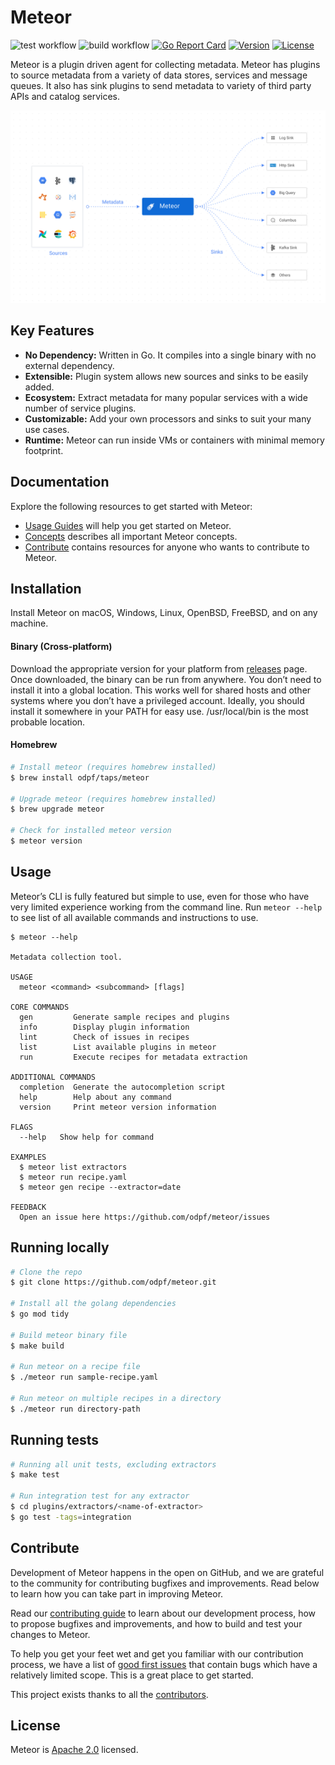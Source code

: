 # Meteor

![test workflow](https://github.com/odpf/meteor/actions/workflows/test.yml/badge.svg)
![build workflow](https://github.com/odpf/meteor/actions/workflows/build.yml/badge.svg)
[![Go Report Card](https://goreportcard.com/badge/github.com/odpf/meteor)](https://goreportcard.com/report/github.com/odpf/meteor)
[![Version](https://img.shields.io/github/v/release/odpf/meteor?logo=semantic-release)](Version)
[![License](https://img.shields.io/badge/License-Apache%202.0-blue.svg?logo=apache)](LICENSE)

Meteor is a plugin driven agent for collecting metadata. Meteor has plugins to source metadata from a variety of data stores, services and message queues. 
It also has sink plugins to send metadata to variety of third party APIs and catalog services.

<p align="center"><img src="./docs/assets/overview_4.svg" /></p>

## Key Features

* **No Dependency:** Written in Go. It compiles into a single binary with no external dependency.
* **Extensible:** Plugin system allows new sources and sinks to be easily added.
* **Ecosystem:** Extract metadata for many popular services with a wide number of service plugins.
* **Customizable:** Add your own processors and sinks to suit your many use cases.
* **Runtime:** Meteor can run inside VMs or containers with minimal memory footprint.

## Documentation

Explore the following resources to get started with Meteor:

* [Usage Guides](https://odpf.gitbook.io/meteor/guides/usage) will help you get started on Meteor.
* [Concepts](https://odpf.gitbook.io/meteor/concepts/overview) describes all important Meteor concepts.
* [Contribute](https://odpf.gitbook.io/meteor/contribute/contributing) contains resources for anyone who wants to contribute to Meteor.

## Installation

Install Meteor on macOS, Windows, Linux, OpenBSD, FreeBSD, and on any machine.

#### Binary (Cross-platform)

Download the appropriate version for your platform from [releases](https://github.com/odpf/meteor/releases) page. Once downloaded, the binary can be run from anywhere. 
You don’t need to install it into a global location. This works well for shared hosts and other systems where you don’t have a privileged account.
Ideally, you should install it somewhere in your PATH for easy use. /usr/local/bin is the most probable location.

#### Homebrew

```sh
# Install meteor (requires homebrew installed)
$ brew install odpf/taps/meteor

# Upgrade meteor (requires homebrew installed)
$ brew upgrade meteor

# Check for installed meteor version 
$ meteor version
```

## Usage
Meteor’s CLI is fully featured but simple to use, even for those who have very limited experience working from the command line. Run `meteor --help` to see list of all available commands and instructions to use. 

```
$ meteor --help

Metadata collection tool.

USAGE
  meteor <command> <subcommand> [flags]

CORE COMMANDS
  gen         Generate sample recipes and plugins
  info        Display plugin information
  lint        Check of issues in recipes
  list        List available plugins in meteor
  run         Execute recipes for metadata extraction

ADDITIONAL COMMANDS
  completion  Generate the autocompletion script
  help        Help about any command
  version     Print meteor version information

FLAGS
  --help   Show help for command

EXAMPLES
  $ meteor list extractors
  $ meteor run recipe.yaml
  $ meteor gen recipe --extractor=date

FEEDBACK
  Open an issue here https://github.com/odpf/meteor/issues
```


## Running locally

```sh
# Clone the repo
$ git clone https://github.com/odpf/meteor.git

# Install all the golang dependencies
$ go mod tidy

# Build meteor binary file
$ make build

# Run meteor on a recipe file
$ ./meteor run sample-recipe.yaml

# Run meteor on multiple recipes in a directory
$ ./meteor run directory-path
```

## Running tests

```sh
# Running all unit tests, excluding extractors
$ make test

# Run integration test for any extractor
$ cd plugins/extractors/<name-of-extractor>
$ go test -tags=integration
```

## Contribute

Development of Meteor happens in the open on GitHub, and we are grateful to the community for contributing bugfixes and improvements. Read below to learn how you can take part in improving Meteor.

Read our [contributing guide](docs/contribute/contributing.md) to learn about our development process, how to propose bugfixes and improvements, and how to build and test your changes to Meteor.

To help you get your feet wet and get you familiar with our contribution process, we have a list of [good first issues](https://github.com/odpf/meteor/labels/good%20first%20issue) that contain bugs which have a relatively limited scope. This is a great place to get started.

This project exists thanks to all the [contributors](https://github.com/odpf/meteor/graphs/contributors).

## License

Meteor is [Apache 2.0](LICENSE) licensed.
